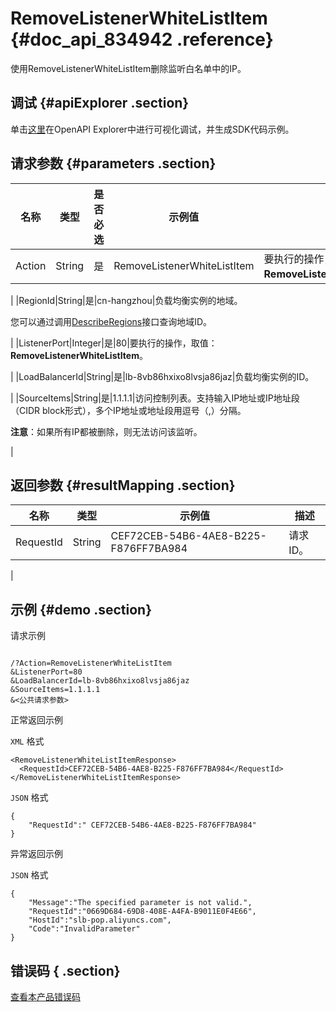 # RemoveListenerWhiteListItem {#doc_api_834942 .reference}

使用RemoveListenerWhiteListItem删除监听白名单中的IP。

## 调试 {#apiExplorer .section}

单击[这里](https://api.aliyun.com/#product=Slb&api=RemoveListenerWhiteListItem)在OpenAPI Explorer中进行可视化调试，并生成SDK代码示例。

## 请求参数 {#parameters .section}

|名称|类型|是否必选|示例值|描述|
|--|--|----|---|--|
|Action|String|是|RemoveListenerWhiteListItem|要执行的操作，取值：**RemoveListenerWhiteListItem**。

 |
|RegionId|String|是|cn-hangzhou|负载均衡实例的地域。

 您可以通过调用[DescribeRegions](~~27584~~)接口查询地域ID。

 |
|ListenerPort|Integer|是|80|要执行的操作，取值：**RemoveListenerWhiteListItem**。

 |
|LoadBalancerId|String|是|lb-8vb86hxixo8lvsja86jaz|负载均衡实例的ID。

 |
|SourceItems|String|是|1.1.1.1|访问控制列表。支持输入IP地址或IP地址段（CIDR block形式），多个IP地址或地址段用逗号（,）分隔。

 **注意**：如果所有IP都被删除，则无法访问该监听。

 |

## 返回参数 {#resultMapping .section}

|名称|类型|示例值|描述|
|--|--|---|--|
|RequestId|String|CEF72CEB-54B6-4AE8-B225-F876FF7BA984|请求ID。

 |

## 示例 {#demo .section}

请求示例

``` {#request_demo}

/?Action=RemoveListenerWhiteListItem
&ListenerPort=80
&LoadBalancerId=lb-8vb86hxixo8lvsja86jaz
&SourceItems=1.1.1.1
&<公共请求参数>

```

正常返回示例

`XML` 格式

``` {#xml_return_success_demo}
<RemoveListenerWhiteListItemResponse>
  <RequestId>CEF72CEB-54B6-4AE8-B225-F876FF7BA984</RequestId>
</RemoveListenerWhiteListItemResponse>

```

`JSON` 格式

``` {#json_return_success_demo}
{
	"RequestId":" CEF72CEB-54B6-4AE8-B225-F876FF7BA984"
}
```

异常返回示例

`JSON` 格式

``` {#json_return_failed_demo}
{
	"Message":"The specified parameter is not valid.",
	"RequestId":"0669D684-69D8-408E-A4FA-B9011E0F4E66",
	"HostId":"slb-pop.aliyuncs.com",
	"Code":"InvalidParameter"
}
```

## 错误码 { .section}

[查看本产品错误码](https://error-center.aliyun.com/status/product/Slb)


